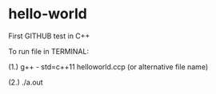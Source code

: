 # hello-world
First GITHUB test in C++

To run file in TERMINAL: 

(1.)  g++  - std=c++11 helloworld.ccp (or alternative file name)

(2.)  ./a.out
